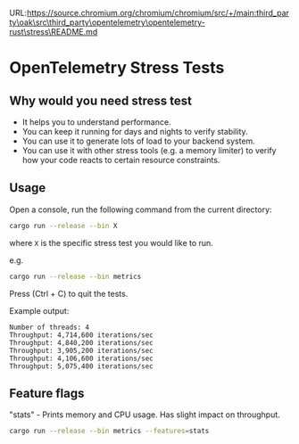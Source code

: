 URL:https://source.chromium.org/chromium/chromium/src/+/main:third_party\oak\src\third_party\opentelemetry\opentelemetry-rust\stress\README.md
# OpenTelemetry Stress Tests

## Why would you need stress test

* It helps you to understand performance.
* You can keep it running for days and nights to verify stability.
* You can use it to generate lots of load to your backend system.
* You can use it with other stress tools (e.g. a memory limiter) to verify how
  your code reacts to certain resource constraints.

## Usage

Open a console, run the following command from the current directory:

```sh
cargo run --release --bin X
```

where `X` is the specific stress test you would like to run.

e.g.

```sh
cargo run --release --bin metrics
```

Press (Ctrl + C) to quit the tests.

Example output:

```text
Number of threads: 4
Throughput: 4,714,600 iterations/sec
Throughput: 4,840,200 iterations/sec
Throughput: 3,905,200 iterations/sec
Throughput: 4,106,600 iterations/sec
Throughput: 5,075,400 iterations/sec
```

## Feature flags

"stats" - Prints memory and CPU usage. Has slight impact on throughput.

```sh
cargo run --release --bin metrics --features=stats
```

